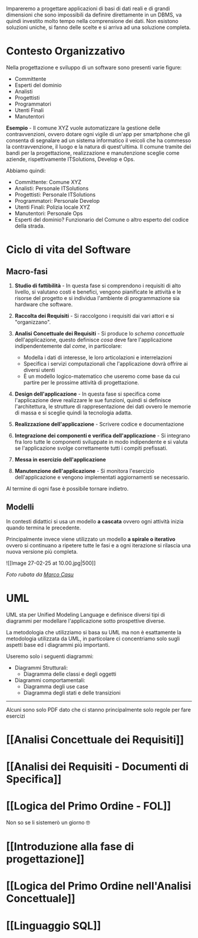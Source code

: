 Impareremo a progettare applicazioni di basi di dati reali e di grandi dimensioni che sono impossibili da definire direttamente in un DBMS, va quindi investito molto tempo nella comprensione dei dati. Non esistono soluzioni uniche, si fanno delle scelte e si arriva ad una soluzione completa.

# Contesto Organizzativo

Nella progettazione e sviluppo di un software sono presenti varie figure:
- Committente
- Esperti del dominio
- Analisti
- Progettisti
- Programmatori
- Utenti Finali
- Manutentori

**Esempio** - Il comune XYZ vuole automatizzare la gestione delle contravvenzioni, ovvero dotare ogni vigile di un'app per smartphone che gli consenta di segnalare ad un sistema informatico il veicoli che ha commesso la contravvenzione, il luogo e la natura di quest'ultima. Il comune tramite dei bandi per la progettazione, realizzazione e manutenzione sceglie come aziende, rispettivamente ITSolutions, Develop e Ops.

Abbiamo quindi:

- Committente: Comune XYZ
- Analisti: Personale ITSolutions
- Progettisti: Personale ITSolutions
- Programmatori: Personale Develop
- Utenti Finali: Polizia locale XYZ
- Manutentori: Personale Ops
- Esperti del dominio? Funzionario del Comune o altro esperto del codice della strada.

# Ciclo di vita del Software

## Macro-fasi

1) **Studio di fattibilità** - In questa fase si comprendono i requisiti di alto livello, si valutano costi e benefici, vengono pianificate le attività e le risorse del progetto e si individua l'ambiente di programmazione sia hardware che software.

2) **Raccolta dei Requisiti** - Si raccolgono i requisiti dai vari attori e si "organizzano".

3) **Analisi Concettuale dei Requisiti** - Si produce lo _schema concettuale_ dell'applicazione, questo definisce _cosa_ deve fare l'applicazione indipendentemente dal _come_, in particolare:
   - Modella i dati di interesse, le loro articolazioni e interrelazioni
   - Specifica i servizi computazionali che l'applicazione dovrà offrire ai diversi utenti
   - È un modello logico-matematico che useremo come base da cui partire per le prossime attività di progettazione.

4) **Design dell'applicazione** - In questa fase si specifica come l'applicazione deve realizzare le sue funzioni, quindi si definisce l'architettura, le strutture di rappresentazione dei dati ovvero le memorie di massa e si sceglie quindi la tecnologia adatta.

5) **Realizzazione dell'applicazione** - Scrivere codice e documentazione

6) **Integrazione dei componenti e verifica dell'applicazione** - Si integrano fra loro tutte le componenti sviluppate in modo indipendente e si valuta se l'applicazione svolge correttamente tutti i compiti prefissati.

7) **Messa in esercizio dell'applicazione**

8) **Manutenzione dell'applicazione** - Si monitora l'esercizio dell'applicazione e vengono implementati aggiornamenti se necessario.

Al termine di ogni fase è possibile tornare indietro.

## Modelli

In contesti didattici si usa un modello **a cascata** ovvero ogni attività inizia quando termina le precedente.

Principalmente invece viene utilizzato un modello **a spirale o iterativo** ovvero si continuano a ripetere tutte le fasi e a ogni iterazione si rilascia una nuova versione più completa.

![[Image 27-02-25 at 10.00.jpg|500]]

_Foto rubata da [Marco Casu](https://github.com/CasuFrost)_

# UML

UML sta per Unified Modeling Language e definisce diversi tipi di diagrammi per modellare l'applicazione sotto prospettive diverse.

La metodologia che utilizziamo si basa su UML ma non è esattamente la metodologia utilizzata da UML, in particolare ci concentriamo solo sugli aspetti base ed i diagrammi più importanti.

Useremo solo i seguenti diagrammi:
- Diagrammi Strutturali:
	- Diagramma delle classi e degli oggetti
- Diagrammi comportamentali:
	- Diagramma degli use case
	- Diagramma degli stati e delle transizioni

---

Alcuni sono solo PDF dato che ci stanno principalmente solo regole per fare esercizi
# [[Analisi Concettuale dei Requisiti]]

# [[Analisi dei Requisiti - Documenti di Specifica]]

# [[Logica del Primo Ordine - FOL]]

Non so se li sistemerò un giorno 🤓
# [[Introduzione alla fase di progettazione]]

# [[Logica del Primo Ordine nell'Analisi Concettuale]]

# [[Linguaggio SQL]]